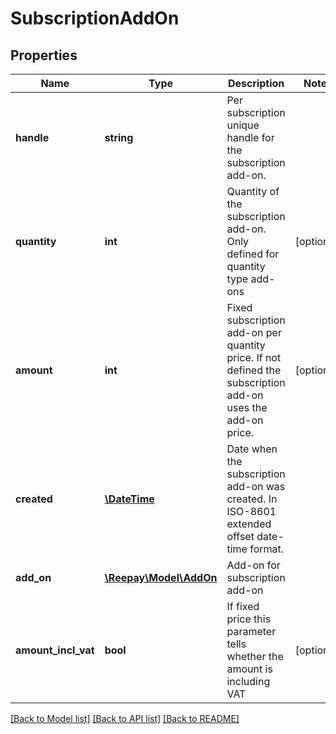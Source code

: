 # SubscriptionAddOn

## Properties
Name | Type | Description | Notes
------------ | ------------- | ------------- | -------------
**handle** | **string** | Per subscription unique handle for the subscription add-on. |
**quantity** | **int** | Quantity of the subscription add-on. Only defined for quantity type add-ons | [optional]
**amount** | **int** | Fixed subscription add-on per quantity price. If not defined the subscription add-on uses the add-on price. | [optional]
**created** | [**\DateTime**](\DateTime.md) | Date when the subscription add-on was created. In ISO-8601 extended offset date-time format. |
**add_on** | [**\Reepay\Model\AddOn**](AddOn.md) | Add-on for subscription add-on |
**amount_incl_vat** | **bool** | If fixed price this parameter tells whether the amount is including VAT | [optional]

[[Back to Model list]](../README.md#documentation-for-models) [[Back to API list]](../README.md#documentation-for-api-endpoints) [[Back to README]](../README.md)


